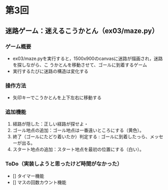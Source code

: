 # 第3回
## 迷路ゲーム：迷えるこうかとん（ex03/maze.py）
### ゲーム概要
- ex03/maze.pyを実行すると，1500x900のcanvasに迷路が描画され，迷路を探しながら、こ
うかとんを移動させて、ゴールに到着するゲーム
- 実行するたびに迷路の構造は変化する
### 操作方法
- 矢印キーでこうかとんを上下左右に移動する
### 追加機能
1. 経路が隠した：正しい経路が探せよ・
2. ゴール地点の追加：ゴール地点は一番遠いところにする（黄色）。
3. 終了（ゴールにたどり着いたか）判定する :
ゴールに到着したっら、メッセーが出る。
4. スタート地点の追加：スタート地点を最初の位置にする（白い）。
### ToDo（実装しようと思ったけど時間がなかった）
- [] タイマー機能
- [] マスの回数カウント機能

